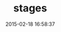 ---
layout: post
title:  "stages"
repo:   "iGoDigital-LLC/stages"
date:   2015-02-18 16:58:37
gemurl: https://github.com/iGoDigital-LLC/stages
---